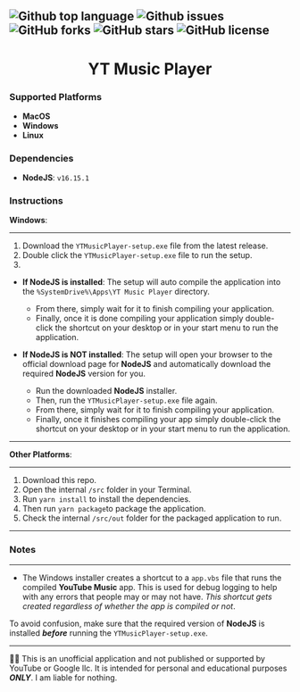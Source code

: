 ![Github top language](https://img.shields.io/github/languages/top/NimbiDev/YT-Music-Player?style=plastic)
![Github issues](https://img.shields.io/github/issues/NimbiDev/.github?style=plastic)
![GitHub forks](https://img.shields.io/github/forks/NimbiDev/YT-Music-Player?style=plastic)
![GitHub stars](https://img.shields.io/github/stars/NimbiDev/YT-Music-Player?style=plastic)
![GitHub license](https://img.shields.io/github/license/NimbiDev/YT-Music-Player?style=plastic)
---


<h1 align="center">YT Music Player</h1>

### Supported Platforms

 - **MacOS**
 - **Windows**
 - **Linux**
 
### Dependencies

 - **NodeJS**: `v16.15.1`

### Instructions

**Windows**:

---

1. Download the `YTMusicPlayer-setup.exe` file from the latest release.
2. Double click the `YTMusicPlayer-setup.exe` file to run the setup.
3. 

 - **If NodeJS is installed**: The setup will auto compile the application into the `%SystemDrive%\Apps\YT Music Player` directory. 
    - From there, simply wait for it to finish compiling your application.
    - Finally, once it is done compiling your application simply double-click the shortcut on your desktop or in your start menu to run the application. 

 - **If NodeJS is NOT installed**: The setup will open your browser to the official download page for **NodeJS** and automatically download the required **NodeJS** version for you. 
    - Run the downloaded **NodeJS** installer.
    - Then, run the `YTMusicPlayer-setup.exe` file again.
    - From there, simply wait for it to finish compiling your application.
    - Finally, once it finishes compiling your app simply double-click the shortcut on your desktop or in your start menu to run the application.
 
---

**Other Platforms**:

---

1. Download this repo.
2. Open the internal `/src` folder in your Terminal.
3. Run `yarn install` to install the dependencies.
4. Then run `yarn package`to package the application.
5. Check the internal `/src/out` folder for the packaged application to run.

---


### Notes

---

 - The Windows installer creates a shortcut to a `app.vbs` file that runs the compiled **YouTube Music** app. This is used for debug logging to help with any errors that people may or may not have. *This shortcut gets created regardless of whether the app is compiled or not*.
 
 To avoid confusion, make sure that the required version of **NodeJS** is installed ***before*** running the `YTMusicPlayer-setup.exe`.

---

🧑‍⚖️ This is an unofficial application and not published or supported by YouTube or Google llc. It is intended for personal and educational purposes ***ONLY***. I am liable for nothing.
